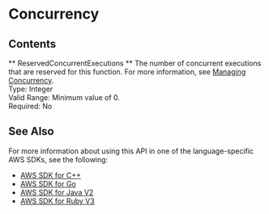 # Concurrency<a name="API_Concurrency"></a>

## Contents<a name="API_Concurrency_Contents"></a>

 ** ReservedConcurrentExecutions **   <a name="SSS-Type-Concurrency-ReservedConcurrentExecutions"></a>
The number of concurrent executions that are reserved for this function\. For more information, see [Managing Concurrency](https://docs.aws.amazon.com/lambda/latest/dg/configuration-concurrency.html)\.  
Type: Integer  
Valid Range: Minimum value of 0\.  
Required: No

## See Also<a name="API_Concurrency_SeeAlso"></a>

For more information about using this API in one of the language\-specific AWS SDKs, see the following:
+  [ AWS SDK for C\+\+](https://docs.aws.amazon.com/goto/SdkForCpp/lambda-2015-03-31/Concurrency) 
+  [ AWS SDK for Go](https://docs.aws.amazon.com/goto/SdkForGoV1/lambda-2015-03-31/Concurrency) 
+  [ AWS SDK for Java V2](https://docs.aws.amazon.com/goto/SdkForJavaV2/lambda-2015-03-31/Concurrency) 
+  [ AWS SDK for Ruby V3](https://docs.aws.amazon.com/goto/SdkForRubyV3/lambda-2015-03-31/Concurrency) 